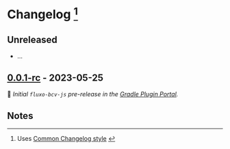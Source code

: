 # Changelog [^1]


## Unreleased

- ...


## [0.0.1-rc] - 2023-05-25

🌱 _Initial `fluxo-bcv-js` pre-release in the [Gradle Plugin Portal](https://plugins.gradle.org/plugin/io.github.fluxo-kt.binary-compatibility-validator-js)._


## Notes

[0.0.1-rc]: https://github.com/fluxo-kt/fluxo-bcv-js/releases/tag/v0.0.1-rc

[^1]: Uses [Common Changelog style](https://common-changelog.org/) [^2]
[^2]: https://github.com/vweevers/common-changelog#readme
